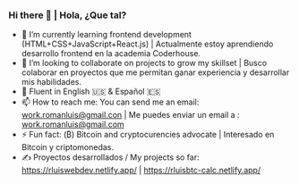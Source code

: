 ### Hi there 👋 | Hola, ¿Que tal? 

- 🌱 I’m currently learning frontend development (HTML+CSS+JavaScript+React.js) | Actualmente estoy aprendiendo desarrollo frontend en la academia Coderhouse. 
- 💪 I’m looking to collaborate on projects to grow my skillset | Busco colaborar en proyectos que me permitan ganar experiencia y desarrollar mis habilidades. 
- 💬 Fluent in English :us: & Español  :es:
- 📫 How to reach me: You can send me an email: work.romanluis@gmail.con | Me puedes enviar un email a : work.romanluis@gmail.com 
- ⚡ Fun fact: (₿) Bitcoin and cryptocurencies advocate | Interesado en Bitcoin y criptomonedas. 
- :writing_hand: Proyectos desarrollados / My projects so far: https://rluiswebdev.netlify.app/ | https://rluisbtc-calc.netlify.app/

